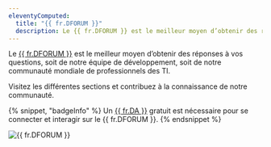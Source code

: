```yaml
---
eleventyComputed:
  title: "{{ fr.DFORUM }}"
  description: Le {{ fr.DFORUM }} est le meilleur moyen d’obtenir des réponses à vos questions, soit de notre équipe de développement, soit de notre communauté mondiale de professionnels des TI.
---
```

Le [{{ fr.DFORUM }}](https://forum.devolutions.net/) est le meilleur moyen d’obtenir des réponses à vos questions, soit de notre équipe de développement, soit de notre communauté mondiale de professionnels des TI.

Visitez les différentes sections et contribuez à la connaissance de notre communauté.

{% snippet, "badgeInfo" %}
Un [{{ fr.DA }}](/fr/cloud/devolutions-account/) gratuit est nécessaire pour se connecter et interagir sur le {{ fr.DFORUM }}.
{% endsnippet %}

![{{ fr.DFORUM }}](https://cdnweb.devolutions.net/docs/fr/cloud/Cloud2001.png)
